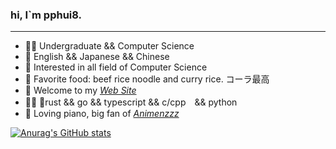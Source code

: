 ### hi, I\`m pphui8.

* * *

-   👨‍🎓 Undergraduate && Computer Science
-   💬 English && Japanese && Chinese
-   🧐 Interested in all field of Computer Science
-   🍚 Favorite food: beef rice noodle and curry rice. コーラ最高
-   🎏 Welcome to my *[Web Site](https://pphui8.com)*
-   👨‍💻 🦀rust && go && typescript && c/cpp　&& python
-   🎹 Loving piano, big fan of *[Animenzzz](https://www.youtube.com/c/Animenzzz)*  

[![Anurag's GitHub stats](https://github-readme-stats.vercel.app/api?username=pphui8&count_private=true&show_icons=true&border_color=39c5bb)](https://github.com/anuraghazra/github-readme-stats)

